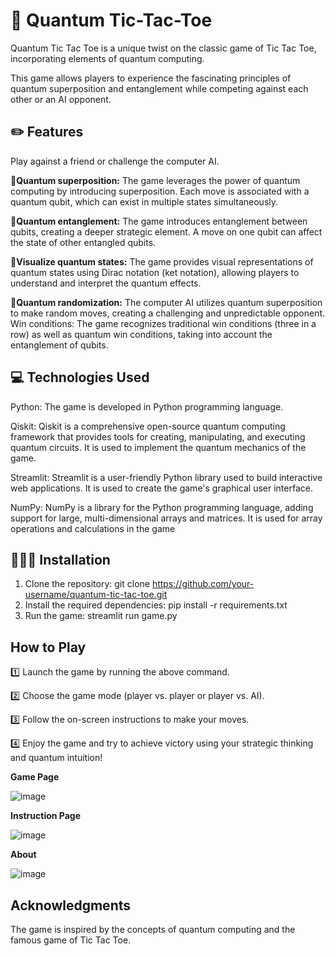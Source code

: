 # 💫 Quantum Tic-Tac-Toe

 Quantum Tic Tac Toe is a unique twist on the classic game of Tic Tac Toe, incorporating elements of quantum computing. 

 This game allows players to experience the fascinating principles of quantum superposition and entanglement while competing against each other or an AI opponent.
 
 

## ✏️ Features

Play against a friend or challenge the computer AI.

 📍**Quantum superposition:** The game leverages the power of quantum computing by introducing superposition. Each move is associated with a quantum qubit, which can exist in multiple states simultaneously.

 📍**Quantum entanglement:** The game introduces entanglement between qubits, creating a deeper strategic element. A move on one qubit can affect the state of other entangled qubits.

 📍**Visualize quantum states:** The game provides visual representations of quantum states using Dirac notation (ket notation), allowing players to understand and interpret the quantum effects.

 📍**Quantum randomization:** The computer AI utilizes quantum superposition to make random moves, creating a challenging and unpredictable opponent.
Win conditions: The game recognizes traditional win conditions (three in a row) as well as quantum win conditions, taking into account the entanglement of qubits.



## 💻 Technologies Used

 Python: The game is developed in Python programming language.

 Qiskit: Qiskit is a comprehensive open-source quantum computing framework that provides tools for creating, manipulating, and executing quantum circuits. It is used to implement the quantum mechanics of the game.

 Streamlit: Streamlit is a user-friendly Python library used to build interactive web applications. It is used to create the game's graphical user interface.

 NumPy: NumPy is a library for the Python programming language, adding support for large, multi-dimensional arrays and matrices. It is used for array operations and calculations in the game



## 👩🏾‍💻 Installation

1. Clone the repository: git clone https://github.com/your-username/quantum-tic-tac-toe.git
2. Install the required dependencies: pip install -r requirements.txt
3. Run the game: streamlit run game.py



## How to Play

1️⃣ Launch the game by running the above command.

2️⃣ Choose the game mode (player vs. player or player vs. AI).

3️⃣ Follow the on-screen instructions to make your moves.

4️⃣ Enjoy the game and try to achieve victory using your strategic thinking and quantum intuition!


**Game Page**

![image](https://github.com/Ruchi-here/Quantum-Tic-Tac-toe-Game/assets/122676573/301e0f1c-cfb0-45e9-a65f-363fabe9bdb3)

**Instruction Page**

![image](https://github.com/Ruchi-here/Quantum-Tic-Tac-toe-Game/assets/122676573/420dd431-e660-42fc-8333-598490df46ee)

**About**

![image](https://github.com/Ruchi-here/Quantum-Tic-Tac-toe-Game/assets/122676573/1d4bffee-3816-4fa8-a4c0-bd9c981e5ccd)



## Acknowledgments

The game is inspired by the concepts of quantum computing and the famous game of Tic Tac Toe.
